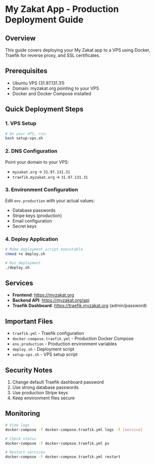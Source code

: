 # My Zakat App - Production Deployment Guide

## Overview
This guide covers deploying your My Zakat app to a VPS using Docker, Traefik for reverse proxy, and SSL certificates.

## Prerequisites
- Ubuntu VPS (31.97.131.31)
- Domain: myzakat.org pointing to your VPS
- Docker and Docker Compose installed

## Quick Deployment Steps

### 1. VPS Setup
```bash
# On your VPS, run:
bash setup-vps.sh
```

### 2. DNS Configuration
Point your domain to your VPS:
- `myzakat.org` → `31.97.131.31`
- `traefik.myzakat.org` → `31.97.131.31`

### 3. Environment Configuration
Edit `env.production` with your actual values:
- Database passwords
- Stripe keys (production)
- Email configuration
- Secret keys

### 4. Deploy Application
```bash
# Make deployment script executable
chmod +x deploy.sh

# Run deployment
./deploy.sh
```

## Services
- **Frontend**: https://myzakat.org
- **Backend API**: https://myzakat.org/api
- **Traefik Dashboard**: https://traefik.myzakat.org (admin/password)

## Important Files
- `traefik.yml` - Traefik configuration
- `docker-compose.traefik.yml` - Production Docker Compose
- `env.production` - Production environment variables
- `deploy.sh` - Deployment script
- `setup-vps.sh` - VPS setup script

## Security Notes
1. Change default Traefik dashboard password
2. Use strong database passwords
3. Use production Stripe keys
4. Keep environment files secure

## Monitoring
```bash
# View logs
docker-compose -f docker-compose.traefik.yml logs -f [service]

# Check status
docker-compose -f docker-compose.traefik.yml ps

# Restart services
docker-compose -f docker-compose.traefik.yml restart
```

